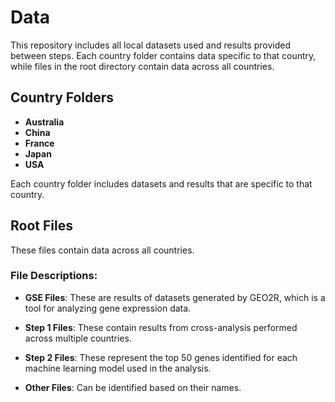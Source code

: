 # Data

This repository includes all local datasets used and results provided between steps. Each country folder contains data specific to that country, while files in the root directory contain data across all countries.

## Country Folders
- **Australia**
- **China**
- **France**
- **Japan**
- **USA**

Each country folder includes datasets and results that are specific to that country.

## Root Files
These files contain data across all countries.

### File Descriptions:
- **GSE Files**: These are results of datasets generated by GEO2R, which is a tool for analyzing gene expression data.
  
- **Step 1 Files**: These contain results from cross-analysis performed across multiple countries.

- **Step 2 Files**: These represent the top 50 genes identified for each machine learning model used in the analysis.

- **Other Files**: Can be identified based on their names.

